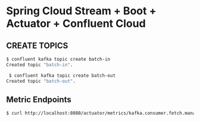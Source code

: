 # Spring Cloud Stream + Boot + Actuator + Confluent Cloud

## CREATE TOPICS 

```sh
$ confluent kafka topic create batch-in           
Created topic "batch-in".
```

```sh
 $ confluent kafka topic create batch-out
Created topic "batch-out".
```

## Metric Endpoints 

```sh  
$ curl http://localhost:8080/actuator/metrics/kafka.consumer.fetch.manager.records.consumed.total | jq
``` 
